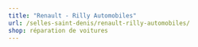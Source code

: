 ```yaml
---
title: "Renault - Rilly Automobiles"
url: /selles-saint-denis/renault-rilly-automobiles/
shop: réparation de voitures
---
```


